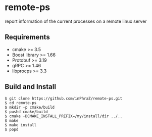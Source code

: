 # remote-ps
report information of the current processes on a remote linux server

## Requirements
- cmake >= 3.5
- Boost library >= 1.66
- Protobuf >= 3.19
- gRPC >= 1.46
- libprocps >= 3.3

## Build and Install
```console
$ git clone https://github.com/inPhraZ/remote-ps.git
$ cd remote-ps
$ mkdir -p cmake/build
$ pushd cmake/build
$ cmake -DCMAKE_INSTALL_PREFIX=/my/install/dir ../..
$ make
$ make install
$ popd
```
